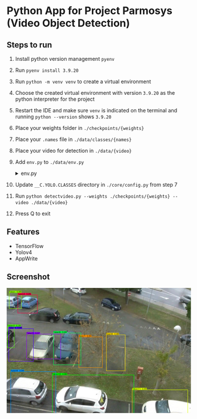 # Python App for Project Parmosys (Video Object Detection)

## Steps to run
1. Install python version management `pyenv`
2. Run `pyenv install 3.9.20`
3. Run `python -m venv venv` to create a virtual environment
4. Choose the created virtual environment with version `3.9.20` as the python interpreter for the project
5. Restart the IDE and make sure `venv` is indicated on the terminal and running `python --version` shows `3.9.20`
6. Place your weights folder in `./checkpoints/{weights}`
7. Place your `.names` file in `./data/classes/{names}`
8. Place your video for detection in `./data/{video}`
9. Add `env.py` to `./data/env.py`
   <details>
   <summary>env.py</summary>

   ```
   class Env:
    endpoint = '{your appwrite endpoint}'
    project_id = '{your appwrite project id}'
    api_key = '{your appwrite secret api key}'
    database_id = '{database id where collection is found}'
    collection_id = '{collection id under database to write documents into}'
   ```
   
   </details>
10. Update `__C.YOLO.CLASSES` directory in `./core/config.py` from step 7
11. Run `python detectvideo.py --weights ./checkpoints/{weights} --video ./data/{video}`
12. Press Q to exit

## Features
- TensorFlow
- Yolov4
- AppWrite

## Screenshot
![](/screenshot.png)
